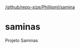 [/github/repo-size/Phillipml/samina](https://img.shields.io/github/repo-size/Phillipml/saminas)
# saminas
Projeto Saminas

